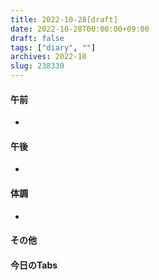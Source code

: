 ```yaml
---
title: 2022-10-28[draft]
date: 2022-10-28T00:00:00+09:00
draft: false
tags: ["diary", ""]
archives: 2022-10
slug: 238330
---
```

#### 午前
- 
#### 午後
- 
#### 体調
- 
#### その他
#### 今日のTabs